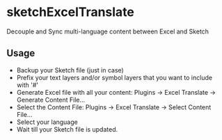 # sketchExcelTranslate

Decouple and Sync multi-language content between Excel and Sketch



## Usage

- Backup your Sketch file (just in case)
- Prefix your text layers and/or symbol layers that you want to include with '#'
- Generate Excel file with all your content: Plugins -> Excel Translate -> Generate Content File...
- Select the Content File: Plugins -> Excel Translate -> Select Content File...
- Select your language
- Wait till your Sketch file is updated.
